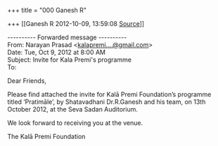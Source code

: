 +++
title = "000 Ganesh R"

+++
[[Ganesh R	2012-10-09, 13:59:08 [Source](https://groups.google.com/g/bvparishat/c/trKNNPmpoYc)]]



---------- Forwarded message ----------  
From: Narayan Prasad \<[kalapremi....@gmail.com]()\>  
Date: Tue, Oct 9, 2012 at 8:00 AM  
Subject: Invite for Kala Premi's programme  
To:  
  
  
Dear Friends,  
  
  
  
Please find attached the invite for Kalā Premi Foundation’s programme  
titled ‘Pratimāle’, by Shatavadhani Dr.R.Ganesh and his team, on 13th  
October 2012, at the Seva Sadan Auditorium.  
  
  
  
We look forward to receiving you at the venue.  
  
  
  
The Kalā Premi Foundation  

